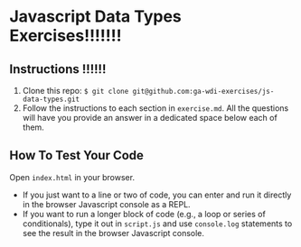 # Javascript Data Types Exercises!!!!!!!

## Instructions !!!!!!

  1. Clone this repo: `$ git clone git@github.com:ga-wdi-exercises/js-data-types.git`
  2. Follow the instructions to each section in `exercise.md`. All the questions will have you provide an answer in a dedicated space below each of them.

## How To Test Your Code

Open `index.html` in your browser.
* If you just want to a line or two of code, you can enter and run it directly in the browser Javascript console as a REPL.
* If you want to run a longer block of code (e.g., a loop or series of conditionals), type it out in `script.js` and use `console.log` statements to see the result in the browser Javascript console.
